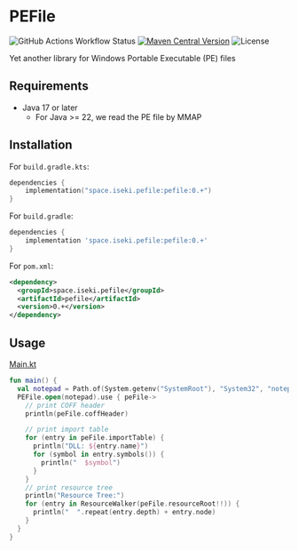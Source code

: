 # PEFile

![GitHub Actions Workflow Status](https://img.shields.io/github/actions/workflow/status/iseki0/PEFile/build.yml)
[![Maven Central Version](https://img.shields.io/maven-central/v/space.iseki.pefile/pefile)](https://central.sonatype.com/artifact/space.iseki.pefile/pefile)
![License](https://img.shields.io/github/license/iseki0/PEFile)

Yet another library for Windows Portable Executable (PE) files

## Requirements
 
- Java 17 or later
  - For Java >= 22, we read the PE file by MMAP

## Installation

For `build.gradle.kts`:
```kotlin
dependencies {
    implementation("space.iseki.pefile:pefile:0.+")
}
```

For `build.gradle`:
```groovy
dependencies {
    implementation 'space.iseki.pefile:pefile:0.+'
}
```

For `pom.xml`:
```xml
<dependency>
  <groupId>space.iseki.pefile</groupId>
  <artifactId>pefile</artifactId>
  <version>0.+</version>
</dependency>
```

## Usage

[Main.kt](example/src/main/kotlin/Main.kt)

```kotlin
fun main() {
  val notepad = Path.of(System.getenv("SystemRoot"), "System32", "notepad.exe")
  PEFile.open(notepad).use { peFile->
    // print COFF header
    println(peFile.coffHeader)

    // print import table
    for (entry in peFile.importTable) {
      println("DLL: ${entry.name}")
      for (symbol in entry.symbols()) {
        println("  $symbol")
      }
    }
    // print resource tree
    println("Resource Tree:")
    for (entry in ResourceWalker(peFile.resourceRoot!!)) {
      println("  ".repeat(entry.depth) + entry.node)
    }
  }
}
```
